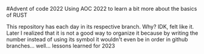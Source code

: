 #Advent of code 2022
Using AOC 2022 to learn a bit more about the basics of RUST

This repository has each day in its respective branch. Why? IDK, felt like it.
Later I realized that it is not a good way to organize it because by writing the number 
instead of using its symbol it wouldn't even be in order in github branches... well... lessons learned for 2023
